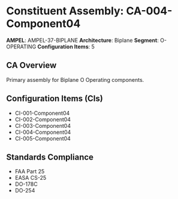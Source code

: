 # Constituent Assembly: CA-004-Component04

**AMPEL**: AMPEL-37-BIPLANE
**Architecture**: Biplane
**Segment**: O-OPERATING
**Configuration Items**: 5

## CA Overview
Primary assembly for Biplane O Operating components.

## Configuration Items (CIs)
- CI-001-Component04
- CI-002-Component04
- CI-003-Component04
- CI-004-Component04
- CI-005-Component04

## Standards Compliance
- FAA Part 25
- EASA CS-25
- DO-178C
- DO-254

